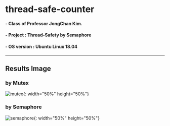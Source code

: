 # thread-safe-counter

#### - Class of Professor JongChan Kim.

#### - Project : Thread-Safety by Semaphore

#### - OS version : Ubuntu Linux 18.04 

--------------------------------------------------------

## Results Image

### by Mutex
![mutex](https://user-images.githubusercontent.com/68265609/121745519-5dae1500-cb3f-11eb-87d9-6f3ede92f05e.png){: width="50%" height="50%"}

### by Semaphore
![semaphore](https://user-images.githubusercontent.com/68265609/121745533-63a3f600-cb3f-11eb-8864-3aa3fc98d54b.png){: width="50%" height="50%"}

